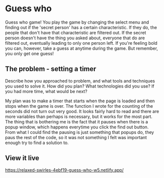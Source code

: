 # Guess who
Guess who game!
You play the game by changing the select menu and finding out if the 'secret person' has a certain characteristic. If they do, the people that don't have that characteristic are filtered out. If the secret person doesn't have the thing you asked about, everyone that do are filtered out, eventually leading to only one person left. If you're feeling bold you can, however, take a guess at anytime during the game. But remember, you only get one guess!

## The problem - setting a timer

Describe how you approached to problem, and what tools and techniques you used to solve it. How did you plan? What technologies did you use? If you had more time, what would be next?

My plan was to make a timer that starts when the page is loaded and then stops when the game is over. The function I wrote for the counting of the seconds did not turn out very good. It looks fairly hard to read and there are more variables than perhaps is necessary, but it works for the most part. The thing that is bothering me is the fact that it pauses when there is a popup window, which happens everytime you click the find out button. From what I could find the pausing is just something that popups do, they paus the rest of the code, so it was not something I felt was important enough try to find a solution to. 

## View it live
https://relaxed-swirles-4ebf19-guess-who-w5.netlify.app/
